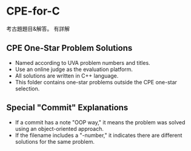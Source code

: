 # CPE-for-C
考古題題目&解答。
有詳解
## CPE One-Star Problem Solutions

* Named according to UVA problem numbers and titles.
* Use an online judge as the evaluation platform.
* All solutions are written in C++ language.
* This folder contains one-star problems outside the CPE one-star selection.

## Special "Commit" Explanations
* If a commit has a note "OOP way," it means the problem was solved using an object-oriented approach.
* If the filename includes a "-number," it indicates there are different solutions for the same problem.
